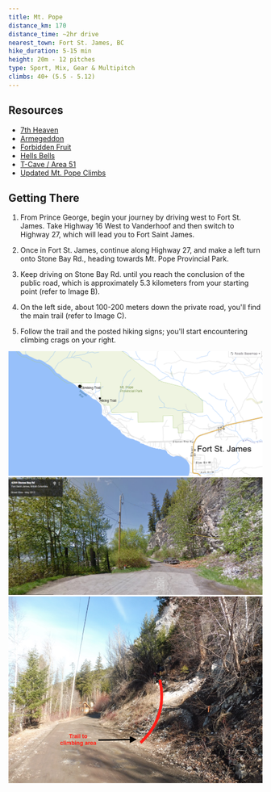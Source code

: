 ```yaml
---
title: Mt. Pope
distance_km: 170
distance_time: ~2hr drive
nearest_town: Fort St. James, BC
hike_duration: 5-15 min
height: 20m - 12 pitches
type: Sport, Mix, Gear & Multipitch
climbs: 40+ (5.5 - 5.12)
---
```


## Resources

- [7th Heaven](/public/resources/Mt.-Pope-Seventh-Heaven-Slab-Area.pdf)
- [Armegeddon](/public/resources/Mt.-Pope-Armageddon.pdf)
- [Forbidden Fruit](/public/resources/Mt.Pope-Forbidden-Fruit.pdf)
- [Hells Bells](/public/resources/Hells-Bells.pdf)
- [T-Cave / Area 51](/public/resources/T-CaveArea-51.pdf)
- [Updated Mt. Pope Climbs](/public/resources/Updated-guide-to-Mount-Pope-Rock-Climbs.pdf)

## Getting There

1. From Prince George, begin your journey by driving west to Fort St. James. Take Highway 16 West to Vanderhoof and then switch to Highway 27, which will lead you to Fort Saint James.

2. Once in Fort St. James, continue along Highway 27, and make a left turn onto Stone Bay Rd., heading towards Mt. Pope Provincial Park.

3. Keep driving on Stone Bay Rd. until you reach the conclusion of the public road, which is approximately 5.3 kilometers from your starting point (refer to Image B).

4. On the left side, about 100-200 meters down the private road, you'll find the main trail (refer to Image C).

5. Follow the trail and the posted hiking signs; you'll start encountering climbing crags on your right.

![Image A](./Screen-Shot-2017-06-04-at-8.37.37-PM.png)
![Image B](./Screen-Shot-2017-06-04-at-8.53.40-PM.png)
![Image C](./Screen-Shot-2017-06-04-at-10.25.00-PM.png)

